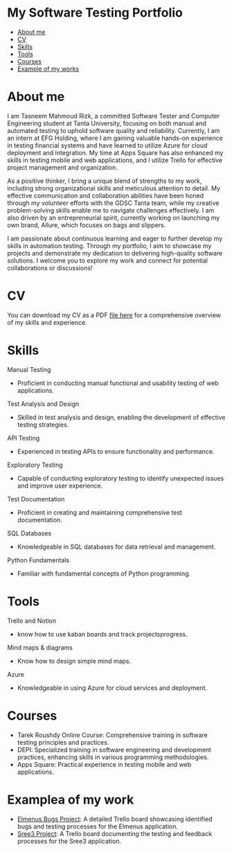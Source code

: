 # My Software Testing Portfolio

   * [About me](https://github.com/tasneem558/Portfolio/blob/main/README.md#about-me)
   * [CV](https://github.com/tasneem558/Portfolio/blob/main/README.md#cv)
   * [Skills](https://github.com/tasneem558/Portfolio/blob/main/README.md#skills)
   * [Tools]()
   * [Courses]()
   * [Example of my works]()
# About me

I am Tasneem Mahmoud Rizk, a committed Software Tester and Computer Engineering student at Tanta University, focusing on both manual and automated testing to uphold software quality and reliability. Currently, I am an intern at EFG Holding, where I am gaining valuable hands-on experience in testing financial systems and have learned to utilize Azure for cloud deployment and integration. My time at Apps Square has also enhanced my skills in testing mobile and web applications, and I utilize Trello for effective project management and organization.

As a positive thinker, I bring a unique blend of strengths to my work, including strong organizational skills and meticulous attention to detail. My effective communication and collaboration abilities have been honed through my volunteer efforts with the GDSC Tanta team, while my creative problem-solving skills enable me to navigate challenges effectively. I am also driven by an entrepreneurial spirit, currently working on launching my own brand, Allure, which focuses on bags and slippers.

I am passionate about continuous learning and eager to further develop my skills in automation testing. Through my portfolio, I aim to showcase my projects and demonstrate my dedication to delivering high-quality software solutions. I welcome you to explore my work and connect for potential collaborations or discussions!
# CV

You can download my CV as a PDF [file here](https://drive.google.com/file/d/1NpjBXcyv4uIDSB-uj2_DwqLXprM25roC/view?usp=drivesdk) for a comprehensive overview of my skills and experience.
# Skills

Manual Testing
   * Proficient in conducting manual functional and usability testing of web applications.
   
Test Analysis and Design
   * Skilled in test analysis and design, enabling the development of effective testing strategies.
          
API Testing
   * Experienced in testing APIs to ensure functionality and performance.
     
Exploratory Testing
   * Capable of conducting exploratory testing to identify unexpected issues and improve user experience.
     
Test Documentation
   * Proficient in creating and maintaining comprehensive test documentation.

SQL Databases
   * Knowledgeable in SQL databases for data retrieval and management.

Python Fundamentals
   * Familiar with fundamental concepts of Python programming.

# Tools

Trello and Notion
   * know how to use kaban boards and track projectsprogress.

Mind maps & diagrams
   * Know how to design simple mind maps.
    
Azure
   * Knowledgeable in using Azure for cloud services and deployment.

# Courses

   * Tarek Roushdy Online Course: Comprehensive training in software testing principles and practices.
   * DEPI: Specialized training in software engineering and development practices, enhancing skills in various programming methodologies.
   * Apps Square: Practical experience in testing mobile and web applications.

# Examplea of my work
   * [Elmenus Bugs Project](https://trello.com/invite/b/66b3ae094054877a8b6bd37c/ATTI48b7274354a877fa72d40b095ef640c758F8728A/elmenus-bugs): A detailed Trello board showcasing identified bugs and testing processes for the Elmenus application.
   * [Sree3 Project](https://trello.com/invite/b/66be29bc20f9cd1673c28230/ATTI5856c66d236c6ca5382293e8bc448393349EE0DA/sree3): A Trello board documenting the testing and feedback processes for the Sree3 application.
